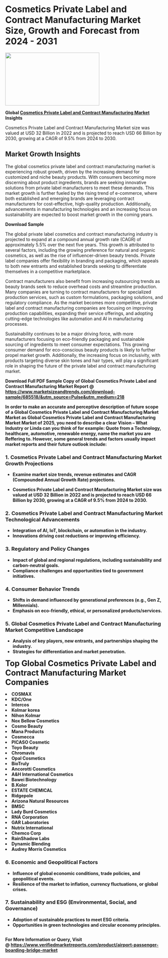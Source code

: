 <H1>Cosmetics Private Label and Contract Manufacturing Market Size, Growth and Forecast from 2024 - 2031</H1><img class="aligncenter size-medium wp-image-584254" src="https://thirdeyenews.in/wp-content/uploads/2024/09/Global-Market-Research-300x168.jpeg" alt="" width="300" height="168" /><p><strong>Global&nbsp;<a href="https://www.marketsizeandtrends.com/download-sample/685518/&amp;utm_source=Pulse&amp;utm_medium=218">Cosmetics Private Label and Contract Manufacturing Market</a> Insights</strong></p><p>Cosmetics Private Label and Contract Manufacturing Market size was valued at USD 32 Billion in 2022 and is projected to reach USD 66 Billion by 2030, growing at a CAGR of 9.5% from 2024 to 2030.</p><p><h2>Market Growth Insights</h2> <p>The global cosmetics private label and contract manufacturing market is experiencing robust growth, driven by the increasing demand for customized and niche beauty products. With consumers becoming more discerning about product ingredients, brands are seeking innovative solutions from private label manufacturers to meet these demands. This market growth is further fueled by the rising trend of e-commerce, where both established and emerging brands are leveraging contract manufacturers for cost-effective, high-quality production. Additionally, advancements in manufacturing technologies and an increasing focus on sustainability are expected to boost market growth in the coming years.</p> <p><strong>Download Sample</strong></p> <p>The global private label cosmetics and contract manufacturing industry is projected to expand at a compound annual growth rate (CAGR) of approximately 5.5% over the next five years. This growth is attributed to several factors, including the growing preference for natural and organic cosmetics, as well as the rise of influencer-driven beauty trends. Private label companies offer flexibility in branding and packaging, which appeals to both new entrants and established brands seeking to differentiate themselves in a competitive marketplace.</p> <p>Contract manufacturers also benefit from increasing outsourcing trends as beauty brands seek to reduce overhead costs and streamline production. Many companies are turning to contract manufacturers for specialized production services, such as custom formulations, packaging solutions, and regulatory compliance. As the market becomes more competitive, private label and contract manufacturing companies are focusing on improving production capabilities, expanding their service offerings, and adopting cutting-edge technologies like automation and AI in manufacturing processes.</p> <p>Sustainability continues to be a major driving force, with more manufacturers focusing on eco-friendly packaging and sustainable sourcing of ingredients to meet consumer expectations. This growing consumer demand for eco-conscious beauty products is likely to further propel market growth. Additionally, the increasing focus on inclusivity, with products targeting diverse skin tones and hair types, will play a significant role in shaping the future of the private label and contract manufacturing market.</p> <p><strong></p><p><span class=""><strong>Download Full PDF Sample Copy of Global Cosmetics Private Label and Contract Manufacturing Market Report</strong> @ <a href="https://www.marketsizeandtrends.com/download-sample/685518/&amp;utm_source=Pulse&amp;utm_medium=218" target="_blank">https://www.marketsizeandtrends.com/download-sample/685518/&amp;utm_source=Pulse&amp;utm_medium=218</a></span></p><p>In order to make an accurate and perceptive description of future scope of a Global&nbsp;Cosmetics Private Label and Contract Manufacturing Market Market as Global&nbsp;Cosmetics Private Label and Contract Manufacturing Market Market of 2025, you need to describe a clear Vision &ndash; What Industry or Linda can you think of for example: Quote from a Technology, healthcare, automotive, renewable energy, name the market you are Reffering to. However, some general trends and factors usually impact market reports and their future outlook include:</p><h3>1.&nbsp;<strong>Cosmetics Private Label and Contract Manufacturing Market Growth Projections</strong></h3><ul><li>Examine market size trends, revenue estimates and CAGR (Compounded Annual Growth Rate) projections.</li><li><p>Cosmetics Private Label and Contract Manufacturing Market size was valued at USD 32 Billion in 2022 and is projected to reach USD 66 Billion by 2030, growing at a CAGR of 9.5% from 2024 to 2030.</p></li></ul><h3>2.&nbsp;<strong>Cosmetics Private Label and Contract Manufacturing Market Technological Advancements</strong></h3><ul><li>Integration of AI, IoT, blockchain, or automation in the industry.</li><li>Innovations driving cost reductions or improving efficiency.</li></ul><h3>3.&nbsp;<strong>Regulatory and Policy Changes</strong></h3><ul><li>Impact of global and regional regulations, including sustainability and carbon-neutral goals.</li><li>Compliance challenges and opportunities tied to government initiatives.</li></ul><h3>4.&nbsp;<strong>Consumer Behavior Trends</strong></h3><ul><li>Shifts in demand influenced by generational preferences (e.g., Gen Z, Millennials).</li><li>Emphasis on eco-friendly, ethical, or personalized products/services.</li></ul><h3>5.&nbsp;<strong>Global Cosmetics Private Label and Contract Manufacturing Market Competitive Landscape</strong></h3><ul><li>Analysis of key players, new entrants, and partnerships shaping the industry.</li><li>Strategies for differentiation and market penetration.</li></ul><p data-pm-slice="1 1 []"><span style="color: inherit; font-family: inherit; font-size: 25px;">Top Global Cosmetics Private Label and Contract Manufacturing Market Companies</span></p><div class="" data-test-id=""><p><li>COSMAX</li><li> KDC/One</li><li> Intercos</li><li> Kolmar korea</li><li> Nihon Kolmar</li><li> Nox Bellow Cosmetics</li><li> Cosmo Beauty</li><li> Mana Products</li><li> Cosmecca</li><li> PICASO Cosmetic</li><li> Toyo Beauty</li><li> Chromavis</li><li> Opal Cosmetics</li><li> BioTruly</li><li> Ancorotti Cosmetics</li><li> A&H International Cosmetics</li><li> Bawei Biotechnology</li><li> B.Kolor</li><li> ESTATE CHEMICAL</li><li> Ridgepole</li><li> Arizona Natural Resources</li><li> BMSC</li><li> Lady Burd Cosmetics</li><li> RNA Corporation</li><li> GAR Laboratories</li><li> Nutrix International</li><li> Chemco Corp</li><li> RainShadow Labs</li><li> Dynamic Blending</li><li> Audrey Morris Cosmetics</li></p></div><h3>6.&nbsp;<strong>Economic and Geopolitical Factors</strong></h3><ul><li>Influence of global economic conditions, trade policies, and geopolitical events.</li><li>Resilience of the market to inflation, currency fluctuations, or global crises.</li></ul><h3>7.&nbsp;<strong>Sustainability and ESG (Environmental, Social, and Governance)</strong></h3><ul><li>Adoption of sustainable practices to meet ESG criteria.</li><li>Opportunities in green technologies and circular economy principles.</li></ul><h2><strong style="font-size: 14px;">For More Information or Query, Visit @&nbsp;</strong><a style="background-color: #ffffff; font-size: 14px;" href="https://www.marketsizeandtrends.com/report/cosmetics-private-label-and-contract-manufacturing-market/" target="_blank">https://www.verifiedmarketreports.com/product/airport-passenger-boarding-bridge-market</a></h2>
